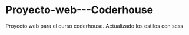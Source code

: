 # Proyecto-web---Coderhouse
Proyecto web para el curso coderhouse.
Actualizado los estilos con scss
